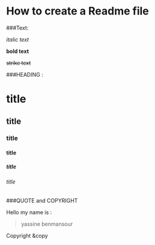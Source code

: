  # How to create a Readme file 
 
 ###Text:
 
 _italic text_
 
 **bold text**
 
 ~~strike  text~~
 
 
 ###HEADING :
 
 # title
 ## title
 ### title
 #### title
 ##### title
 ###### title


###QUOTE and COPYRIGHT

Hello my name is :
>yassine benmansour 

Copyright &copy
